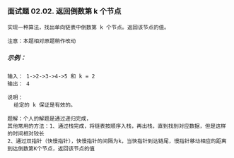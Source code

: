 ### 面试题 02.02. 返回倒数第 k 个节点

```text
实现一种算法，找出单向链表中倒数第 k 个节点。返回该节点的值。

注意：本题相对原题稍作改动
```

##### 示例：
```text
输入： 1->2->3->4->5 和 k = 2
输出： 4
```

```text
说明：
  给定的 k 保证是有效的。
```


```text
题解：个人的解题是通过递归完成，
其他常用的方法：1、通过栈完成，将链表按顺序入栈，再出栈，直到找到对应数据，但是这样的时间相对较长
2、通过双指针（快慢指针），快慢指针的间隔为k，当快指针到达链尾，慢指针移动相应的距离到达倒数第K个节点，返回该节点的值
```